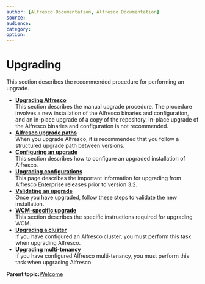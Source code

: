 ```yaml
---
author: [Alfresco Documentation, Alfresco Documentation]
source: 
audience: 
category: 
option: 
---
```


# Upgrading

This section describes the recommended procedure for performing an upgrade.

-   **[Upgrading Alfresco](../tasks/upgrade-process.md)**  
This section describes the manual upgrade procedure. The procedure involves a new installation of the Alfresco binaries and configuration, and an in-place upgrade of a copy of the repository. In-place upgrade of the Alfresco binaries and configuration is not recommended.
-   **[Alfresco upgrade paths](../concepts/upgrade-path.md)**  
When you upgrade Alfresco, it is recommended that you follow a structured upgrade path between versions.
-   **[Configuring an upgrade](../tasks/upgrade-config.md)**  
This section describes how to configure an upgraded installation of Alfresco.
-   **[Upgrading configurations](../concepts/global-props-upgrade.md)**  
This page describes the important information for upgrading from Alfresco Enterprise releases prior to version 3.2.
-   **[Validating an upgrade](../tasks/upgrade-validate.md)**  
Once you have upgraded, follow these steps to validate the new installation.
-   **[WCM-specific upgrade](../concepts/upgrade-wcm-specific.md)**  
This section describes the specific instructions required for upgrading WCM.
-   **[Upgrading a cluster](../tasks/upgrade-cluster.md)**  
If you have configured an Alfresco cluster, you must perform this task when upgrading Alfresco.
-   **[Upgrading multi-tenancy](../tasks/upgrade-MT.md)**  
If you have configured Alfresco multi-tenancy, you must perform this task when upgrading Alfresco

**Parent topic:**[Welcome](../concepts/welcome-infocenter.md)

